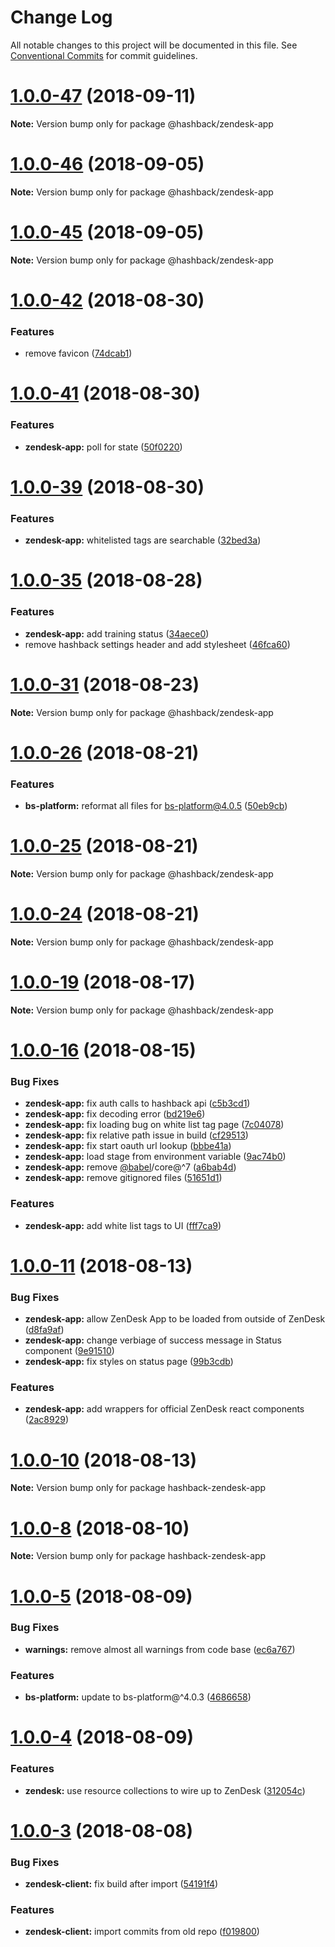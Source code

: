 # Change Log

All notable changes to this project will be documented in this file.
See [Conventional Commits](https://conventionalcommits.org) for commit guidelines.

<a name="1.0.0-47"></a>
# [1.0.0-47](https://github.com/hashbackio/hashback/compare/v1.0.0-46...v1.0.0-47) (2018-09-11)




**Note:** Version bump only for package @hashback/zendesk-app

<a name="1.0.0-46"></a>
# [1.0.0-46](https://github.com/hashbackio/hashback/compare/v1.0.0-45...v1.0.0-46) (2018-09-05)




**Note:** Version bump only for package @hashback/zendesk-app

<a name="1.0.0-45"></a>
# [1.0.0-45](https://github.com/hashbackio/hashback/compare/v1.0.0-44...v1.0.0-45) (2018-09-05)




**Note:** Version bump only for package @hashback/zendesk-app

<a name="1.0.0-42"></a>
# [1.0.0-42](https://github.com/hashbackio/hashback/compare/v1.0.0-41...v1.0.0-42) (2018-08-30)


### Features

* remove favicon ([74dcab1](https://github.com/hashbackio/hashback/commit/74dcab1))




<a name="1.0.0-41"></a>
# [1.0.0-41](https://github.com/hashbackio/hashback/compare/v1.0.0-40...v1.0.0-41) (2018-08-30)


### Features

* **zendesk-app:** poll for state ([50f0220](https://github.com/hashbackio/hashback/commit/50f0220))




<a name="1.0.0-39"></a>
# [1.0.0-39](https://github.com/hashbackio/hashback/compare/v1.0.0-38...v1.0.0-39) (2018-08-30)


### Features

* **zendesk-app:** whitelisted tags are searchable ([32bed3a](https://github.com/hashbackio/hashback/commit/32bed3a))




<a name="1.0.0-35"></a>
# [1.0.0-35](https://github.com/hashbackio/hashback/compare/v1.0.0-34...v1.0.0-35) (2018-08-28)


### Features

* **zendesk-app:** add training status ([34aece0](https://github.com/hashbackio/hashback/commit/34aece0))
* remove hashback settings header and add stylesheet ([46fca60](https://github.com/hashbackio/hashback/commit/46fca60))




<a name="1.0.0-31"></a>
# [1.0.0-31](https://github.com/hashbackio/hashback/compare/v1.0.0-30...v1.0.0-31) (2018-08-23)




**Note:** Version bump only for package @hashback/zendesk-app

<a name="1.0.0-26"></a>
# [1.0.0-26](https://github.com/hashbackio/hashback/compare/v1.0.0-25...v1.0.0-26) (2018-08-21)


### Features

* **bs-platform:** reformat all files for bs-platform@4.0.5 ([50eb9cb](https://github.com/hashbackio/hashback/commit/50eb9cb))




<a name="1.0.0-25"></a>
# [1.0.0-25](https://github.com/hashbackio/hashback/compare/v1.0.0-24...v1.0.0-25) (2018-08-21)




**Note:** Version bump only for package @hashback/zendesk-app

<a name="1.0.0-24"></a>
# [1.0.0-24](https://github.com/hashbackio/hashback/compare/v1.0.0-23...v1.0.0-24) (2018-08-21)




**Note:** Version bump only for package @hashback/zendesk-app

<a name="1.0.0-19"></a>
# [1.0.0-19](https://github.com/hashbackio/hashback/compare/v1.0.0-18...v1.0.0-19) (2018-08-17)




**Note:** Version bump only for package @hashback/zendesk-app

<a name="1.0.0-16"></a>
# [1.0.0-16](https://github.com/hashbackio/hashback/compare/v1.0.0-15...v1.0.0-16) (2018-08-15)


### Bug Fixes

* **zendesk-app:** fix auth calls to hashback api ([c5b3cd1](https://github.com/hashbackio/hashback/commit/c5b3cd1))
* **zendesk-app:** fix decoding error ([bd219e6](https://github.com/hashbackio/hashback/commit/bd219e6))
* **zendesk-app:** fix loading bug on white list tag page ([7c04078](https://github.com/hashbackio/hashback/commit/7c04078))
* **zendesk-app:** fix relative path issue in build ([cf29513](https://github.com/hashbackio/hashback/commit/cf29513))
* **zendesk-app:** fix start oauth url lookup ([bbbe41a](https://github.com/hashbackio/hashback/commit/bbbe41a))
* **zendesk-app:** load stage from environment variable ([9ac74b0](https://github.com/hashbackio/hashback/commit/9ac74b0))
* **zendesk-app:** remove [@babel](https://github.com/babel)/core@^7 ([a6bab4d](https://github.com/hashbackio/hashback/commit/a6bab4d))
* **zendesk-app:** remove gitignored files ([51651d1](https://github.com/hashbackio/hashback/commit/51651d1))


### Features

* **zendesk-app:** add white list tags to UI ([fff7ca9](https://github.com/hashbackio/hashback/commit/fff7ca9))




<a name="1.0.0-11"></a>
# [1.0.0-11](https://github.com/hashbackio/hashback/compare/v1.0.0-10...v1.0.0-11) (2018-08-13)


### Bug Fixes

* **zendesk-app:** allow ZenDesk App to be loaded from outside of ZenDesk ([d8fa9af](https://github.com/hashbackio/hashback/commit/d8fa9af))
* **zendesk-app:** change verbiage of success message in Status component ([9e91510](https://github.com/hashbackio/hashback/commit/9e91510))
* **zendesk-app:** fix styles on status page ([99b3cdb](https://github.com/hashbackio/hashback/commit/99b3cdb))


### Features

* **zendesk-app:** add wrappers for official ZenDesk react components ([2ac8929](https://github.com/hashbackio/hashback/commit/2ac8929))




<a name="1.0.0-10"></a>
# [1.0.0-10](https://github.com/hashbackio/hashback/compare/v1.0.0-9...v1.0.0-10) (2018-08-13)




**Note:** Version bump only for package hashback-zendesk-app

<a name="1.0.0-8"></a>
# [1.0.0-8](https://github.com/hashbackio/hashback/compare/v1.0.0-7...v1.0.0-8) (2018-08-10)




**Note:** Version bump only for package hashback-zendesk-app

<a name="1.0.0-5"></a>
# [1.0.0-5](https://github.com/hashbackio/hashback/compare/v1.0.0-4...v1.0.0-5) (2018-08-09)


### Bug Fixes

* **warnings:** remove almost all warnings from code base ([ec6a767](https://github.com/hashbackio/hashback/commit/ec6a767))


### Features

* **bs-platform:** update to bs-platform@^4.0.3 ([4686658](https://github.com/hashbackio/hashback/commit/4686658))




<a name="1.0.0-4"></a>
# [1.0.0-4](https://github.com/hashbackio/hashback/compare/v1.0.0-3...v1.0.0-4) (2018-08-09)


### Features

* **zendesk:** use resource collections to wire up to ZenDesk ([312054c](https://github.com/hashbackio/hashback/commit/312054c))




<a name="1.0.0-3"></a>
# [1.0.0-3](https://github.com/hashbackio/hashback/compare/v1.0.0-2...v1.0.0-3) (2018-08-08)


### Bug Fixes

* **zendesk-client:** fix build after import ([54191f4](https://github.com/hashbackio/hashback/commit/54191f4))


### Features

* **zendesk-client:** import commits from old repo ([f019800](https://github.com/hashbackio/hashback/commit/f019800))
